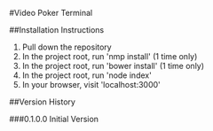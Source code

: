 #Video Poker Terminal

##Installation Instructions

1.  Pull down the repository
2.  In the project root, run 'nmp install' (1 time only)
3.  In the project root, run 'bower install' (1 time only)
4.  In the project root, run 'node index'
5.  In your browser, visit 'localhost:3000'

##Version History

###0.1.0.0
Initial Version
